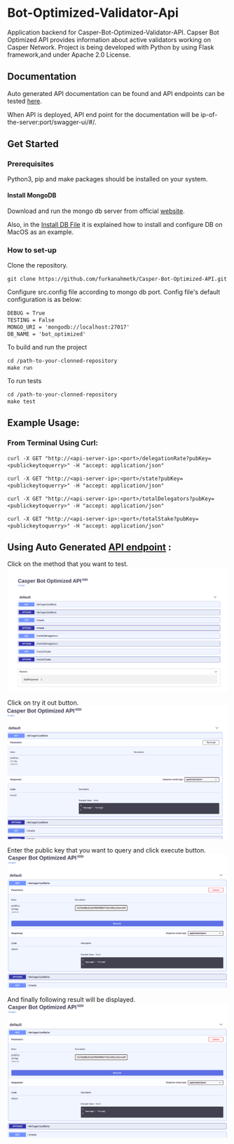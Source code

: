 # Bot-Optimized-Validator-Api

Application backend for Casper-Bot-Optimized-Validator-API. Capser Bot Optimized API provides information about active validators working on Casper Network. Project is being developed with Python by using Flask framework,and under Apache 2.0 License.

## Documentation

Auto generated API documentation can be found and API endpoints can be tested [here](http://38.242.242.73:5555/swagger-ui/#/).

When API is deployed, API end point for the documentation will be ip-of-the-server:port/swagger-ui/#/.

## Get Started

### Prerequisites

Python3, pip and make packages should be installed on your system.

#### Install MongoDB

Download and run the mongo db server from official [website](https://www.mongodb.com/docs/manual/administration/install-community/).

Also, in the [Install DB File](https://github.com/furkanahmetk/Casper-Bot-Optimized-API/blob/main/docs/INSTALL%20DB.md) it is explained how to install and configure DB on MacOS as an example.

### How to set-up

Clone the repository.
```
git clone https://github.com/furkanahmetk/Casper-Bot-Optimized-API.git
```

Configure src.config file according to mongo db port. Config file's default configuration is as below:
```
DEBUG = True
TESTING = False
MONGO_URI = 'mongodb://localhost:27017'
DB_NAME = 'bot_optimized'
```

To build and run the project
```
cd /path-to-your-clonned-repository
make run
```

To run tests
```
cd /path-to-your-clonned-repository
make test
```

## Example Usage:

### From Terminal Using Curl:

````
curl -X GET "http://<api-server-ip>:<port>/delegationRate?pubKey=<publickeytoquerry>" -H "accept: application/json"
````
````
curl -X GET "http://<api-server-ip>:<port>/state?pubKey=<publickeytoquerry>" -H "accept: application/json"
````
````
curl -X GET "http://<api-server-ip>:<port>/totalDelegators?pubKey=<publickeytoquerry>" -H "accept: application/json"
````
````
curl -X GET "http://<api-server-ip>:<port>/totalStake?pubKey=<publickeytoquerry>" -H "accept: application/json"
````

## Using Auto Generated [API endpoint](http://38.242.242.73:5555/swagger-ui/#/) :
Click on the method that you want to test.
![Swagger General](docs/assets/swaggerui1.png)

Click on try it out button.
![Swagger Try](docs/assets/swaggerui2.png)

Enter the public key that you want to query and click execute button.
![Swagger Execute](docs/assets/swaggerui3.png)

And finally following result will be displayed.
![Swagger Result](docs/assets/swaggerui3.png)
